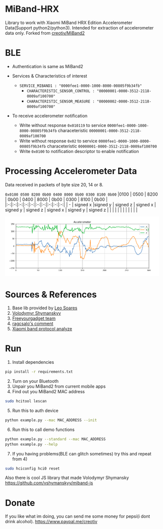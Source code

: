 # MiBand-HRX
Library to work with Xiaomi MiBand HRX Edition Accelerometer Data(Support python2/python3). Intended for extraction of accelerometer data only.
Forked from [creotiv/MiBand2](https://github.com/creotiv/MiBand2)

# BLE
- Authentication is same as MiBand2
- Services & Characteristics of interest

    - ``SERVICE_MIBAND1 : "0000fee1-0000-1000-8000-00805f9b34fb"``
        - ``CHARACTERISTIC_SENSOR_CONTROL : "00000001-0000-3512-2118-0009af100700"``
        - ``CHARACTERISTIC_SENSOR_MEASURE : "00000002-0000-3512-2118-0009af100700"``

- To receive accelerometer notification
    - Write without response ``0x010119`` to service ``0000fee1-0000-1000-8000-00805f9b34fb`` characeteristic ``00000001-0000-3512-2118-0009af100700``
    - Write without response ``0x02`` to service ``0000fee1-0000-1000-8000-00805f9b34fb`` characeteristic ``00000001-0000-3512-2118-0009af100700``
    - Write ``0x0100`` to notification descriptor to enable notification

# Processing Accelerometer Data

Data received in packets of byte size 20, 14 or 8.

``0x0100 0500 8200 0b00 0400 8000 0b00 0300 8100 0b00``
|0100  | 0500  | 8200  | 0b00 | 0400  | 8000  | 0b00  | 0300  | 8100  | 0b00   |
|:-:|:-:|:-:|:-:|:-:|:-:|:-:|:-:|:-:|:-:|
| -  | signed x  |signed y   | signed z  |  signed x |  signed y | signed z  | signed x  | signed y  |  signed z |
|   |   |   |   |   |   |   |   |   |   |


<img src="accel_plot.png" width="1200">




# Sources & References
1) Base lib provided by [Leo Soares](https://github.com/leojrfs/miband2)
2) [Volodymyr Shymanskyy](https://github.com/vshymanskyy/miband2-python-test)
3) [Freeyourgadget team](https://github.com/Freeyourgadget/Gadgetbridge/tree/master/app/src/main/java/nodomain/freeyourgadget/gadgetbridge/service/devices/huami/miband2)
4) [ragcsalo's comment](https://github.com/Freeyourgadget/Gadgetbridge/issues/63#issuecomment-493740447)
5) [Xiaomi band protocol analyze](http://changy-.github.io/articles/xiao-mi-band-protocol-analyze.html)



# Run 

1) Install dependencies
```sh
pip install -r requirements.txt
```
2) Turn on your Bluetooth
3) Unpair you MiBand2 from current mobile apps
4) Find out you MiBand2 MAC address
```sh
sudo hcitool lescan
```
5) Run this to auth device
```sh
python example.py --mac MAC_ADDRESS --init
```
6) Run this to call demo functions
```sh
python example.py --standard --mac MAC_ADDRESS
python example.py --help
```
7) If you having problems(BLE can glitch sometimes) try this and repeat from 4)
```sh
sudo hciconfig hci0 reset
```
Also there is cool JS library that made Volodymyr Shymansky https://github.com/vshymanskyy/miband-js

# Donate
If you like what im doing, you can send me some money for pepsi(i dont drink alcohol). https://www.paypal.me/creotiv
